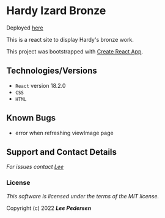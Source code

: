 # Hardy Izard Bronze

Deployed [here](https://leepedersen.github.io/hardybronzereact)

This is a react site to display Hardy's bronze work.

This project was bootstrapped with [Create React App](https://github.com/facebook/create-react-app).

## Technologies/Versions
* `React` version 18.2.0
* `CSS`
* `HTML`

## Known Bugs
* error when refreshing viewImage page

## Support and Contact Details
_For issues contact [Lee](https://github.com/LeePedersen)_

### License

*This software is licensed under the terms of the MIT license.*

Copyright (c) 2022 **_Lee Pedersen_**
